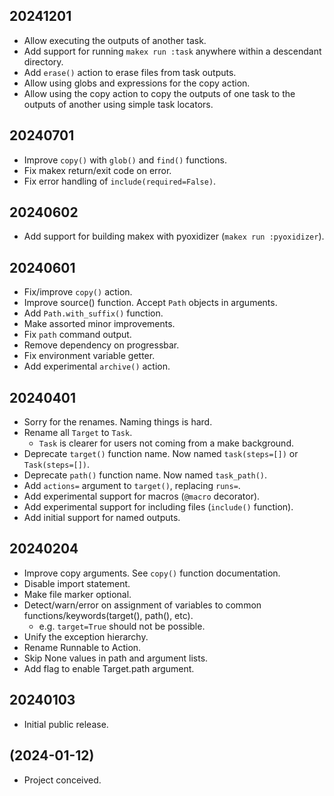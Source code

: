 ## 20241201

- Allow executing the outputs of another task.
- Add support for running `makex run :task` anywhere within a descendant directory.
- Add `erase()` action to erase files from task outputs.
- Allow using globs and expressions for the copy action.
- Allow using the copy action to copy the outputs of one task to the outputs of another using simple task locators.

## 20240701

- Improve `copy()` with `glob()` and `find()` functions.
- Fix makex return/exit code on error.
- Fix error handling of `include(required=False)`.

## 20240602

- Add support for building makex with pyoxidizer (`makex run :pyoxidizer`).

## 20240601

- Fix/improve `copy()` action.
- Improve source() function. Accept `Path` objects in arguments.
- Add `Path.with_suffix()` function.
- Make assorted minor improvements.
- Fix `path` command output.
- Remove dependency on progressbar.
- Fix environment variable getter.
- Add experimental `archive()` action.

## 20240401

- Sorry for the renames. Naming things is hard.
- Rename all `Target` to `Task`.
  - `Task` is clearer for users not coming from a make background.
- Deprecate `target()` function name. Now named `task(steps=[])` or `Task(steps=[])`.
- Deprecate `path()` function name. Now named `task_path()`.
- Add `actions=` argument to `target()`, replacing `runs=`.
- Add experimental support for macros (`@macro` decorator).
- Add experimental support for including files (`include()` function).
- Add initial support for named outputs.

## 20240204

- Improve copy arguments. See `copy()` function documentation.
- Disable import statement.
- Make file marker optional.
- Detect/warn/error on assignment of variables to common functions/keywords(target(), path(), etc). 
  - e.g. `target=True` should not be possible.
- Unify the exception hierarchy.
- Rename Runnable to Action.
- Skip None values in path and argument lists.
- Add flag to enable Target.path argument.

## 20240103

- Initial public release.

## (2024-01-12)

- Project conceived.